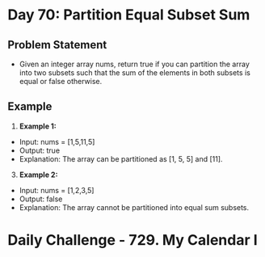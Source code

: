 # Day 70: Partition Equal Subset Sum

## Problem Statement

- Given an integer array nums, return true if you can partition the array into two subsets such that the sum of the elements in both subsets is equal or false otherwise.

## Example

1. **Example 1:**

- Input: nums = [1,5,11,5]
- Output: true
- Explanation: The array can be partitioned as [1, 5, 5] and [11].

3. **Example 2:**

- Input: nums = [1,2,3,5]
- Output: false
- Explanation: The array cannot be partitioned into equal sum subsets.

# Daily Challenge - 729. My Calendar I
